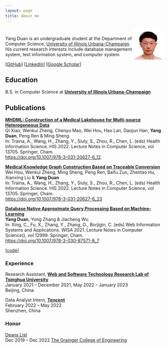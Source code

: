 ```yaml
---
layout: page
title: About me
---
```


<div style="padding-bottom:10px;text-align:left">
    <img style="float:right;text-align:left;border-radius:10%" src="/assets/avatar.jpg" alt="avatar" width="20%">
</div>

Yang Duan is an undergraduate student at the Department of Computer Science, [University of Illinois Urbana-Champaign](https://illinois.edu/about/index.html). His current research interests include database management system, text information system, and computer system.

<!-- [[CV](https:)]  -->
[[GitHub](https://github.com/duanyang25)] 
[[LinkedIn](https://www.linkedin.com/in/duanyang25/)] 
[[Google Scholar](https://scholar.google.com/citations?user=mZxaSwIAAAAJ)]

## Education ##

B.S. in Computer Science at **[University of Illinois Urbana-Champaign](https://illinois.edu/about/index.html)**

## Publications ##

**[MHDML: Construction of a Medical Lakehouse for Multi-source Heterogeneous Data](https://link.springer.com/chapter/10.1007/978-3-031-20627-6_12)**
<br />
    Qi Xiao, Wenkui Zheng, Chenyu Mao, Wei Hou, Hao Lan, Daojun Han, **Yang Duan**, Peng Ren & Ming Sheng. 
<br />
    In: Traina, A., Wang, H., Zhang, Y., Siuly, S., Zhou, R., Chen, L. (eds) Health Information Science. HIS 2022. Lecture Notes in Computer Science, vol 13705. Springer, Cham. 
<br />
    https://doi.org/10.1007/978-3-031-20627-6_12.
<br />
<!-- [[video](https://)] 
[[slides](https://github.com/)] 
[[code](https://github.com/)] -->

**[Medical Knowledge Graph Construction Based on Traceable Conversion](https://link.springer.com/chapter/10.1007/978-3-031-20627-6_23)**
<br />
    Wei Hou, Wenkui Zheng, Ming Sheng, Peng Ren, Baifu Zuo, Zhentao Hu, Xianxing Liu & **Yang Duan**
<br />
    In: Traina, A., Wang, H., Zhang, Y., Siuly, S., Zhou, R., Chen, L. (eds) Health Information Science. HIS 2022. Lecture Notes in Computer Science, vol 13705. Springer, Cham.
<br />
    https://doi.org/10.1007/978-3-031-20627-6_23
<br />
<!-- [[video](https://)] 
[[slides](https://github.com/)] 
[[code](https://github.com/)] -->

**[Database Native Approximate Query Processing Based on Machine-Learning](https://link.springer.com/chapter/10.1007/978-3-030-87571-8_7)**
<br />
    **Yang Duan**, Yong Zhang & Jiacheng Wu
<br />
    In: Xing, C., Fu, X., Zhang, Y., Zhang, G., Borjigin, C. (eds) Web Information Systems and Applications. WISA 2021. Lecture Notes in Computer Science(), vol 12999. Springer, Cham.
<br />
    https://doi.org/10.1007/978-3-030-87571-8_7
<br />
<!-- [[video](https://)] 
[[slides](https://github.com/)] -->
[[code](https://github.com/thu-west/Learned-AQP)] 

<!-- ### Preprints ### -->
### Experience ###
Research Assistant, **[Web and Software Technology Research Lab of Tsinghua University](https://www.riit.tsinghua.edu.cn/riiten/info/1061/1660.htm)**
<br />
    January 2021 – December 2021, May 2022 – January 2023 
<br />
    Beijing, China


Data Analyst Intern, **[Tencent](https://www.tencent.com/en-us/index.html)**
<br />
    February 2022 – May 2022
<br />
    Shenzhen, China
<!-- <br />
    Responsibilities include:   
    - Guided to write codes to collect data from databases with complex requirements    
    - Collaborated to analyze data to find trends by utilizing Data Science packages and tools -->

### Honor ###

[Deans List](https://advising.grainger.illinois.edu/academic-standing/academic-recognition)   
Dec 2019 – Dec 2022 [The Grainger College of Engineering](https://grainger.illinois.edu/)
